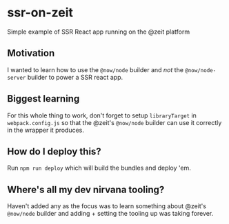# ssr-on-zeit

Simple example of SSR React app running on the @zeit platform

## Motivation

I wanted to learn how to use the `@now/node` builder and _not_ the `@now/node-server` builder to power a SSR react app.

## Biggest learning

For this whole thing to work, don't forget to setup `libraryTarget` in `webpack.config.js` so that the @zeit's `@now/node` builder can use it correctly in the wrapper it produces.

## How do I deploy this?

Run `npm run deploy` which will build the bundles and deploy 'em.

## Where's all my dev nirvana tooling?

Haven't added any as the focus was to learn something about @zeit's `@now/node` builder and adding + setting the tooling up was taking forever.
